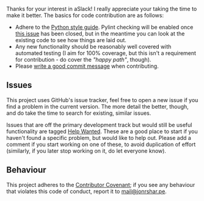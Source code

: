 Thanks for your interest in aSlack! I really appreciate your taking the time to
make it better. The basics for code contribution are as follows:

 - Adhere to the [Python style guide]. Pylint checking will be enabled once
   [this issue] has been closed, but in the meantime you can look at the
   existing code to see how things are laid out.
 - Any new functionality should be reasonably well covered with automated
   testing (I aim for 100% coverage, but this isn't a requirement for
   contribution - do cover the *"happy path"*, though).
 - Please [write a good commit message] when contributing.

## Issues

This project uses GitHub's issue tracker, feel free to open a new issue if you
find a problem in the current version. The more detail the better, though, and
do take the time to search for existing, similar issues.

Issues that are off the primary development track but would still be useful
functionality are tagged [Help Wanted]. These are a good place to start if you
haven't found a specific problem, but would like to help out. Please add a
comment if you start working on one of these, to avoid duplication of effort
(similarly, if you later stop working on it, do let everyone know).

## Behaviour

This project adheres to the [Contributor Covenant]; if you see any behaviour
that violates this code of conduct, report it to <mail@jonrshar.pe>.

  [contributor covenant]: http://contributor-covenant.org/version/1/3/0/
  [help wanted]: https://github.com/textbook/aslack/labels/help%20wanted
  [python style guide]: https://www.python.org/dev/peps/pep-0008/
  [this issue]: https://github.com/PyCQA/pylint/issues/654
  [write a good commit message]: https://github.com/erlang/otp/wiki/Writing-good-commit-messages